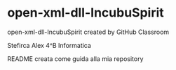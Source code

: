 # open-xml-dll-IncubuSpirit
open-xml-dll-IncubuSpirit created by GitHub Classroom

Stefirca Alex 4^B Informatica 

README creata come guida alla mia repository
